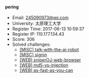 #### pering  

* Email: 245090973@qq.com  
* University: 太原理工大学  
* Register Time: 2017-06-13 10:59:37  
* Register IP: 110.177.134.43  
* Score: 306  
* Solved challenges: 
  * [[MISC] talk-with-the-ai-robot](https://github.com/SniperOJ/Challenges/blob/master/misc/talk-with-the-ai-robot.json)  
  * [[MISC] signin](https://github.com/SniperOJ/Challenges/blob/master/misc/signin.json)  
  * [[WEB] sniperOJ-web-browser](https://github.com/SniperOJ/Challenges/blob/master/web/sniperOJ-web-browser.json)  
  * [[WEB] md5-vs-injection](https://github.com/SniperOJ/Challenges/blob/master/web/md5-vs-injection.json)  
  * [[WEB] as-fast-as-you-can](https://github.com/SniperOJ/Challenges/blob/master/web/as-fast-as-you-can.json)  
